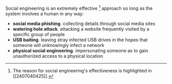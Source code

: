 Social engineering is an extremely effective [^1] approach so long as the system involves a human in any way:
- **social media phishing**. collecting details through social media sites
- **watering hole attack**. attacking a website frequently visited by a specific group of people
- **USB baiting**. leaving stray infected USB drives in the hopes that someone will unknowingly infect a network
- **physical social engineering**. impersonating someone as to gain unauthorized access to a physical location

[^1]: The reason for social engineering's effectiveness is highlighted in [[2407040425]].
